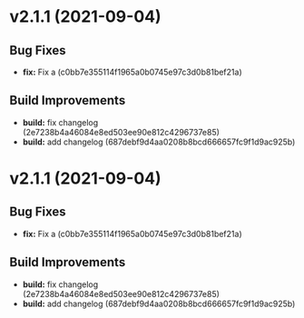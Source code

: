 # v2.1.1 (2021-09-04)

## Bug Fixes
* **fix:** Fix a (c0bb7e355114f1965a0b0745e97c3d0b81bef21a)

## Build Improvements
* **build:** fix changelog (2e7238b4a46084e8ed503ee90e812c4296737e85)
* **build:** add changelog (687debf9d4aa0208b8bcd666657fc9f1d9ac925b)

# v2.1.1 (2021-09-04)

## Bug Fixes
* **fix:** Fix a (c0bb7e355114f1965a0b0745e97c3d0b81bef21a)

## Build Improvements
* **build:** fix changelog (2e7238b4a46084e8ed503ee90e812c4296737e85)
* **build:** add changelog (687debf9d4aa0208b8bcd666657fc9f1d9ac925b)

